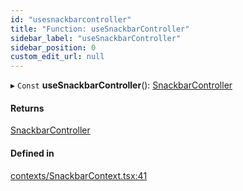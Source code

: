 ```yaml
---
id: "usesnackbarcontroller"
title: "Function: useSnackbarController"
sidebar_label: "useSnackbarController"
sidebar_position: 0
custom_edit_url: null
---
```


▸ `Const` **useSnackbarController**(): [SnackbarController](../types/snackbarcontroller.md)

#### Returns

[SnackbarController](../types/snackbarcontroller.md)

#### Defined in

[contexts/SnackbarContext.tsx:41](https://github.com/Camberi/firecms/blob/b1328ad/src/contexts/SnackbarContext.tsx#L41)

